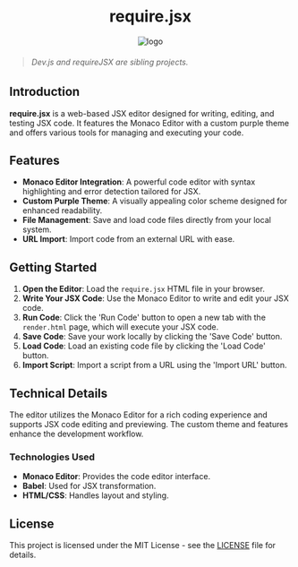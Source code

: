<div align="center">

# require.jsx

![logo](https://github.com/user-attachments/assets/0a44223f-e00c-4ec7-97fa-1b567b0e8310)
</div>

> ###### Dev.js and requireJSX are sibling projects.

## Introduction

**require.jsx** is a web-based JSX editor designed for writing, editing, and testing JSX code. It features the Monaco Editor with a custom purple theme and offers various tools for managing and executing your code.

## Features

- **Monaco Editor Integration**: A powerful code editor with syntax highlighting and error detection tailored for JSX.
- **Custom Purple Theme**: A visually appealing color scheme designed for enhanced readability.
- **File Management**: Save and load code files directly from your local system.
- **URL Import**: Import code from an external URL with ease.

## Getting Started

1. **Open the Editor**: Load the `require.jsx` HTML file in your browser.
2. **Write Your JSX Code**: Use the Monaco Editor to write and edit your JSX code.
3. **Run Code**: Click the 'Run Code' button to open a new tab with the `render.html` page, which will execute your JSX code.
4. **Save Code**: Save your work locally by clicking the 'Save Code' button.
5. **Load Code**: Load an existing code file by clicking the 'Load Code' button.
6. **Import Script**: Import a script from a URL using the 'Import URL' button.

## Technical Details

The editor utilizes the Monaco Editor for a rich coding experience and supports JSX code editing and previewing. The custom theme and features enhance the development workflow.

### Technologies Used

- **Monaco Editor**: Provides the code editor interface.
- **Babel**: Used for JSX transformation.
- **HTML/CSS**: Handles layout and styling.

## License

This project is licensed under the MIT License - see the [LICENSE](LICENSE) file for details.

